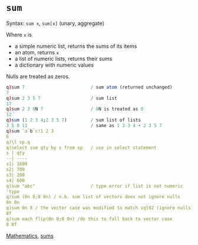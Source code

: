 # `sum`

Syntax: `sum x`, `sum[x]` (unary, aggregate)

Where `x` is

- a simple numeric list, returns the sums of its items
- an atom, returns `x`
- a list of numeric lists, returns their sums
- a dictionary with numeric values

Nulls are treated as zeros.
```q
q)sum 7                         / sum atom (returned unchanged)
7
q)sum 2 3 5 7                   / sum list
17
q)sum 2 3 0N 7                  / 0N is treated as 0
12
q)sum (1 2 3 4;2 3 5 7)         / sum list of lists
3 5 8 11                        / same as 1 2 3 4 + 2 3 5 7
q)sum `a`b`c!1 2 3
6
q)\l sp.q
q)select sum qty by s from sp   / use in select statement
s | qty
--| ----
s1| 1600
s2| 700
s3| 200
s4| 600
q)sum "abc"                     / type error if list is not numeric
'type
q)sum (0n 8;8 0n) / n.b. sum list of vectors does not ignore nulls
0n 0n
q)sum 0n 8 / the vector case was modified to match sql92 (ignore nulls)
8f
q)sum each flip(0n 8;8 0n) /do this to fall back to vector case
8 8f
```

<i class="far fa-hand-point-right"></i> [Mathematics](/basics/math), [sums](sums)
